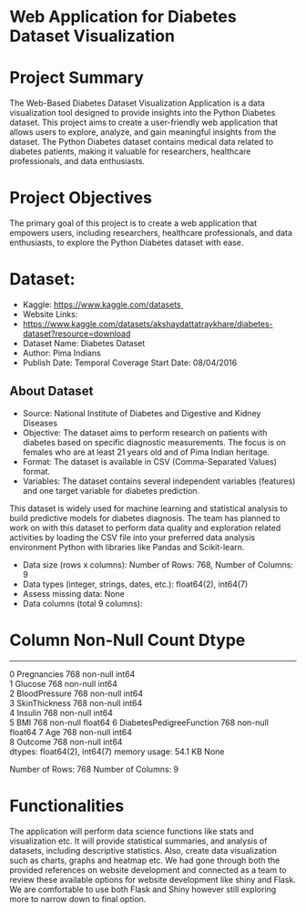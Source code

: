 # Web Application for Diabetes Dataset Visualization

# Project Summary

The Web-Based Diabetes Dataset Visualization Application is a data visualization tool designed to provide insights into the Python Diabetes dataset. 
This project aims to create a user-friendly web application that allows users to explore, analyze, and gain meaningful insights from the dataset. 
The Python Diabetes dataset contains medical data related to diabetes patients, making it valuable for researchers, healthcare professionals, and data enthusiasts.

# Project Objectives 

The primary goal of this project is to create a web application that empowers users, including researchers, healthcare professionals, and data enthusiasts, 
to explore the Python Diabetes dataset with ease.

# Dataset: 
* Kaggle: https://www.kaggle.com/datasets 
* Website Links: 
* https://www.kaggle.com/datasets/akshaydattatraykhare/diabetes-dataset?resource=download
* Dataset Name: Diabetes Dataset
* Author: Pima Indians
* Publish Date: Temporal Coverage Start Date: 08/04/2016
## About Dataset
* Source: National Institute of Diabetes and Digestive and Kidney Diseases
* Objective: The dataset aims to perform research on patients with diabetes based on specific diagnostic measurements. The focus is on females who are at least 21 years old and of Pima Indian heritage.
* Format: The dataset is available in CSV (Comma-Separated Values) format.
* Variables: The dataset contains several independent variables (features) and one target variable for diabetes prediction.

This dataset is widely used for machine learning and statistical analysis to build predictive models for diabetes diagnosis. The team has planned to work on with this dataset to perform data quality and exploration related activities by loading the CSV file into your preferred data analysis environment Python with libraries like Pandas and Scikit-learn.

* Data size (rows x columns): Number of Rows: 768, Number of Columns: 9
* Data types (integer, strings, dates, etc.): float64(2), int64(7)
* Assess missing data: None
* Data columns (total 9 columns):

 #   Column                    Non-Null Count  Dtype  
---  ------                    --------------  -----  
 0   Pregnancies               768 non-null    int64  
 1   Glucose                   768 non-null    int64  
 2   BloodPressure             768 non-null    int64  
 3   SkinThickness             768 non-null    int64  
 4   Insulin                   768 non-null    int64  
 5   BMI                       768 non-null    float64
 6   DiabetesPedigreeFunction  768 non-null    float64
 7   Age                       768 non-null    int64  
 8   Outcome                   768 non-null    int64  
dtypes: float64(2), int64(7)
memory usage: 54.1 KB
None

Number of Rows: 768
Number of Columns: 9

# Functionalities
The application will perform data science functions like stats and visualization etc. It will provide statistical summaries, and analysis of datasets, including descriptive statistics. Also, create data visualization such as charts, graphs and heatmap etc. 
We had gone through both the provided references on website development and connected as a team to review these available options for website development like shiny and Flask. We are comfortable to use both Flask and Shiny however still exploring more to narrow down to final option.

